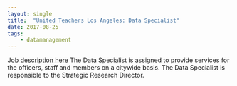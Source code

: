 ```yaml
---
layout: single
title:  "United Teachers Los Angeles: Data Specialist"
date: 2017-08-25
tags: 
    - datamanagement
---
```


[Job description here](http://www.unionjobs.com/listing.php?id=11305)
The Data Specialist is assigned to provide services for the officers, staff and members on a citywide basis. The Data Specialist is responsible to the Strategic Research Director.

